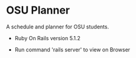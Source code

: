 # OSU Planner

A schedule and planner for OSU students. 

* Ruby On Rails version 5.1.2

* Run command 'rails server' to view on Browser
